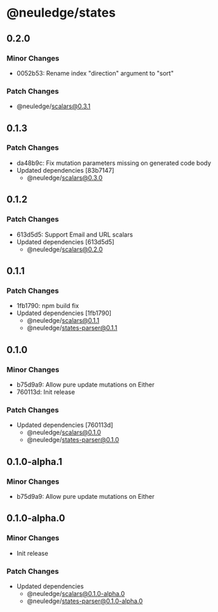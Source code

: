 # @neuledge/states

## 0.2.0

### Minor Changes

- 0052b53: Rename index "direction" argument to "sort"

### Patch Changes

- @neuledge/scalars@0.3.1

## 0.1.3

### Patch Changes

- da48b9c: Fix mutation parameters missing on generated code body
- Updated dependencies [83b7147]
  - @neuledge/scalars@0.3.0

## 0.1.2

### Patch Changes

- 613d5d5: Support Email and URL scalars
- Updated dependencies [613d5d5]
  - @neuledge/scalars@0.2.0

## 0.1.1

### Patch Changes

- 1fb1790: npm build fix
- Updated dependencies [1fb1790]
  - @neuledge/scalars@0.1.1
  - @neuledge/states-parser@0.1.1

## 0.1.0

### Minor Changes

- b75d9a9: Allow pure update mutations on Either
- 760113d: Init release

### Patch Changes

- Updated dependencies [760113d]
  - @neuledge/scalars@0.1.0
  - @neuledge/states-parser@0.1.0

## 0.1.0-alpha.1

### Minor Changes

- b75d9a9: Allow pure update mutations on Either

## 0.1.0-alpha.0

### Minor Changes

- Init release

### Patch Changes

- Updated dependencies
  - @neuledge/scalars@0.1.0-alpha.0
  - @neuledge/states-parser@0.1.0-alpha.0
